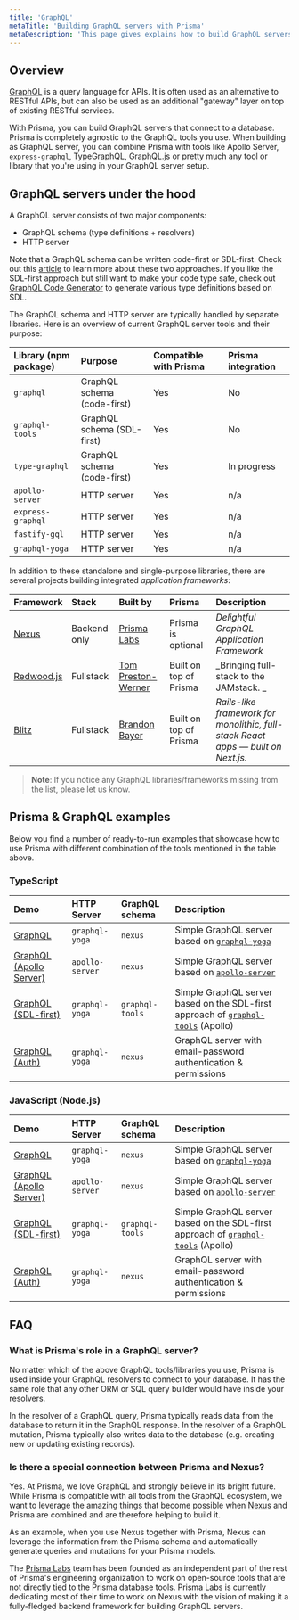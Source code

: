 ```yaml
---
title: 'GraphQL'
metaTitle: 'Building GraphQL servers with Prisma'
metaDescription: 'This page gives explains how to build GraphQL servers with Prisma. It shows how Prisma fits into the GraphQL ecosystem and provides practical examples.'
---
```


## Overview

[GraphQL](http://graphql.org/) is a query language for APIs. It is often used as an alternative to RESTful APIs, but can also be used as an additional "gateway" layer on top of existing RESTful services.

With Prisma, you can build GraphQL servers that connect to a database. Prisma is completely agnostic to the GraphQL tools you use. When building as GraphQL server, you can combine Prisma with tools like Apollo Server, `express-graphql`, TypeGraphQL, GraphQL.js or pretty much any tool or library that you're using in your GraphQL server setup.

## GraphQL servers under the hood

A GraphQL server consists of two major components:

- GraphQL schema (type definitions + resolvers)
- HTTP server

Note that a GraphQL schema can be written code-first or SDL-first. Check out this [article](https://www.prisma.io/blog/the-problems-of-schema-first-graphql-development-x1mn4cb0tyl3/) to learn more about these two approaches. If you like the SDL-first approach but still want to make your code type safe, check out [GraphQL Code Generator](https://graphql-code-generator.com/) to generate various type definitions based on SDL.

The GraphQL schema and HTTP server are typically handled by separate libraries. Here is an overview of current GraphQL server tools and their purpose:

| Library (npm package) | Purpose                     | Compatible with Prisma | Prisma integration |
| :-------------------- | :-------------------------- | :--------------------- | :----------------- |
| `graphql`             | GraphQL schema (code-first) | Yes                    | No                 |
| `graphql-tools`       | GraphQL schema (SDL-first)  | Yes                    | No                 |
| `type-graphql`        | GraphQL schema (code-first) | Yes                    | In progress        |
| `apollo-server`       | HTTP server                 | Yes                    | n/a                |
| `express-graphql`     | HTTP server                 | Yes                    | n/a                |
| `fastify-gql`         | HTTP server                 | Yes                    | n/a                |
| `graphql-yoga`        | HTTP server                 | Yes                    | n/a                |

In addition to these standalone and single-purpose libraries, there are several projects building integrated _application frameworks_:

| Framework                                  | Stack        | Built by                                          | Prisma                 | Description                                                                      |
| :----------------------------------------- | :----------- | :------------------------------------------------ | :--------------------- | :------------------------------------------------------------------------------- |
| [Nexus](https://www.nexusjs.org/#/)        | Backend only | [Prisma Labs](https://github.com/prisma-labs/)    | Prisma is optional     | _Delightful GraphQL Application Framework_                                       |
| [Redwood.js](https://redwoodjs.com)        | Fullstack    | [Tom Preston-Werner](https://github.com/mojombo/) | Built on top of Prisma | _Bringing full-stack to the JAMstack. _                                          |
| [Blitz](https://github.com/blitz-js/blitz) | Fullstack    | [Brandon Bayer](https://github.com/flybayer)      | Built on top of Prisma | _Rails-like framework for monolithic, full-stack React apps — built on Next.js._ |

> **Note**: If you notice any GraphQL libraries/frameworks missing from the list, please let us know.

## Prisma & GraphQL examples

Below you find a number of ready-to-run examples that showcase how to use Prisma with different combination of the tools mentioned in the table above.

### TypeScript

| Demo                                                                                                              | HTTP Server     | GraphQL schema  | Description                                                                                                                            |
| :---------------------------------------------------------------------------------------------------------------- | :-------------- | :-------------- | :------------------------------------------------------------------------------------------------------------------------------------- |
| [GraphQL](https://github.com/prisma/prisma-examples/tree/master/typescript/graphql)                               | `graphql-yoga`  | `nexus`         | Simple GraphQL server based on [`graphql-yoga`](https://github.com/prisma-labs/graphql-yoga)                                           |
| [GraphQL (Apollo Server)](https://github.com/prisma/prisma-examples/tree/master/typescript/graphql-apollo-server) | `apollo-server` | `nexus`         | Simple GraphQL server based on [`apollo-server`](https://www.apollographql.com/docs/apollo-server/)                                    |
| [GraphQL (SDL-first)](https://github.com/prisma/prisma-examples/tree/master/typescript/graphql-sdl-first)         | `graphql-yoga`  | `graphql-tools` | Simple GraphQL server based on the SDL-first approach of [`graphql-tools`](https://www.apollographql.com/docs/graphql-tools/) (Apollo) |
| [GraphQL (Auth)](https://github.com/prisma/prisma-examples/tree/master/typescript/graphql-auth)                   | `graphql-yoga`  | `nexus`         | GraphQL server with email-password authentication & permissions                                                                        |

### JavaScript (Node.js)

| Demo                                                                                                              | HTTP Server     | GraphQL schema  | Description                                                                                                                            |
| :---------------------------------------------------------------------------------------------------------------- | :-------------- | :-------------- | :------------------------------------------------------------------------------------------------------------------------------------- |
| [GraphQL](https://github.com/prisma/prisma-examples/tree/master/javascript/graphql)                               | `graphql-yoga`  | `nexus`         | Simple GraphQL server based on [`graphql-yoga`](https://github.com/prisma-labs/graphql-yoga)                                           |
| [GraphQL (Apollo Server)](https://github.com/prisma/prisma-examples/tree/master/javascript/graphql-apollo-server) | `apollo-server` | `nexus`         | Simple GraphQL server based on [`apollo-server`](https://www.apollographql.com/docs/apollo-server/)                                    |
| [GraphQL (SDL-first)](https://github.com/prisma/prisma-examples/tree/master/javascript/graphql-sdl-first)         | `graphql-yoga`  | `graphql-tools` | Simple GraphQL server based on the SDL-first approach of [`graphql-tools`](https://www.apollographql.com/docs/graphql-tools/) (Apollo) |
| [GraphQL (Auth)](https://github.com/prisma/prisma-examples/tree/master/javascript/graphql-auth)                   | `graphql-yoga`  | `nexus`         | GraphQL server with email-password authentication & permissions                                                                        |

## FAQ

### What is Prisma's role in a GraphQL server?

No matter which of the above GraphQL tools/libraries you use, Prisma is used inside your GraphQL resolvers to connect to your database. It has the same role that any other ORM or SQL query builder would have inside your resolvers.

In the resolver of a GraphQL query, Prisma typically reads data from the database to return it in the GraphQL response. In the resolver of a GraphQL mutation, Prisma typically also writes data to the database (e.g. creating new or updating existing records).

### Is there a special connection between Prisma and Nexus?

Yes. At Prisma, we love GraphQL and strongly believe in its bright future. While Prisma is compatible with all tools from the GraphQL ecosystem, we want to leverage the amazing things that become possible when [Nexus](https://www.nexusjs.org/#/) and Prisma are combined and are therefore helping to build it.

As an example, when you use Nexus together with Prisma, Nexus can leverage the information from the Prisma schema and automatically generate queries and mutations for your Prisma models.

The [Prisma Labs](https://github.com/prisma-labs) team has been founded as an independent part of the rest of Prisma's engineering organization to work on open-source tools that are not directly tied to the Prisma database tools. Prisma Labs is currently dedicating most of their time to work on Nexus with the vision of making it a fully-fledged backend framework for building GraphQL servers.
